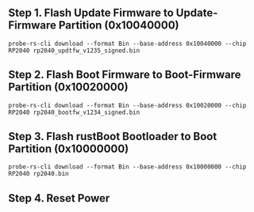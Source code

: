 
## Step 1. Flash Update Firmware to Update-Firmware Partition (0x10040000)
	
 ```probe-rs-cli download --format Bin --base-address 0x10040000 --chip RP2040 rp2040_updtfw_v1235_signed.bin```

## Step 2. Flash Boot Firmware to Boot-Firmware Partition (0x10020000)
	
 ```probe-rs-cli download --format Bin --base-address 0x10020000 --chip RP2040 rp2040_bootfw_v1234_signed.bin```

## Step 3. Flash rustBoot Bootloader to Boot Partition (0x10000000)

 ```probe-rs-cli download --format Bin --base-address 0x10000000 --chip RP2040 rp2040.bin```

## Step 4. Reset Power
